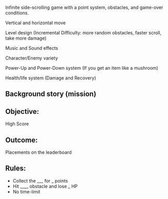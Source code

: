 Infinite side-scrolling game with a point system, obstacles, and game-over conditions.



Vertical and horizontal move

Level design (Incremental Difficulty: more random obstacles, faster scroll, take more damage)

Music and Sound effects

Character/Enemy variety

Power-Up and Power-Down system (If you get an item like a mushroom)

Health/life system (Damage and Recovery)

## Background story (mission)


## Objective: 
High Score

## Outcome: 
Placements on the leaderboard


## Rules: 
- Collect the ___ for _ points
- Hit ____ obstacle and lose _ HP
- No time-limit